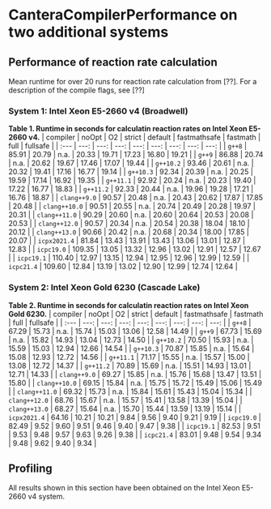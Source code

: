 # CanteraCompilerPerformance on two additional systems

## Performance of reaction rate calculation

Mean runtime for over 20 runs for reaction rate calculation from [??]. For a description of the compile flags, see [??]

### System 1: Intel Xeon E5-2660 v4 (Broadwell)

**Table 1. Runtime in seconds for calculatin reaction rates on Intel Xeon E5-2660 v4.**
| compiler | noOpt | O2 | strict | default | fastmathsafe | fastmath | full | fullsafe |
| :--- | ---: | ---: | ---: | ---: | ---: | ---: | ---: | ---: |
| `g++8` | 85.91  | 20.79  | n.a. | 20.33  | 19.71  | 17.23  | 16.80  | 19.21  |
| `g++9` | 86.88  | 20.74  | n.a. | 20.62  | 19.67  | 17.46  | 17.07  | 19.44  |
| `g++10.2` | 93.46  | 20.61  | n.a. | 20.32  | 19.41  | 17.16  | 16.77  | 19.14  |
| `g++10.3` | 92.34  | 20.39  | n.a. | 20.25  | 19.59  | 17.14  | 16.92  | 19.35  |
| `g++11.1` | 92.92  | 20.24  | n.a. | 20.23  | 19.40  | 17.22  | 16.77  | 18.83  |
| `g++11.2` | 92.33  | 20.44  | n.a. | 19.96  | 19.28  | 17.21  | 16.76  | 18.87  |
| `clang++9.0` | 90.57  | 20.48  | n.a. | 20.43  | 20.62  | 17.87  | 17.85  | 20.48  |
| `clang++10.0` | 90.51  | 20.55  | n.a. | 20.74  | 20.49  | 20.28  | 19.97  | 20.31  |
| `clang++11.0` | 90.29  | 20.60  | n.a. | 20.60  | 20.64  | 20.53  | 20.08  | 20.53  |
| `clang++12.0` | 90.57  | 20.34  | n.a. | 20.54  | 20.38  | 18.04  | 18.10  | 20.12  |
| `clang++13.0` | 90.66  | 20.42  | n.a. | 20.68  | 20.34  | 18.00  | 17.85  | 20.07  |
| `icpx2021.4` | 81.84  | 13.43  | 13.91  | 13.43  | 13.06  | 13.01  | 12.87  | 12.83  |
| `icpc19.0` | 109.35  | 13.05  | 13.32  | 12.96  | 13.02  | 12.91  | 12.57  | 12.67  |
| `icpc19.1` | 110.40  | 12.97  | 13.15  | 12.94  | 12.95  | 12.96  | 12.99  | 12.59  |
| `icpc21.4` | 109.60  | 12.84  | 13.19  | 13.02  | 12.90  | 12.99  | 12.74  | 12.64  |

### System 2: Intel Xeon Gold 6230 (Cascade Lake)

**Table 2. Runtime in seconds for calculatin reaction rates on Intel Xeon Gold 6230.**
| compiler | noOpt | O2 | strict | default | fastmathsafe | fastmath | full | fullsafe |
| :--- | ---: | ---: | ---: | ---: | ---: | ---: | ---: | ---: |
| `g++8` | 67.29  | 15.73  | n.a. | 15.74  | 15.03  | 13.06  | 12.58  | 14.49  |
| `g++9` | 67.73  | 15.69  | n.a. | 15.82  | 14.93  | 13.04  | 12.73  | 14.50  |
| `g++10.2` | 70.50  | 15.93  | n.a. | 15.59  | 15.03  | 12.94  | 12.66  | 14.54  |
| `g++10.3` | 70.87  | 15.85  | n.a. | 15.64  | 15.08  | 12.93  | 12.72  | 14.56  |
| `g++11.1` | 71.17  | 15.55  | n.a. | 15.57  | 15.00  | 13.08  | 12.72  | 14.37  |
| `g++11.2` | 70.89  | 15.69  | n.a. | 15.51  | 14.93  | 13.01  | 12.71  | 14.33  |
| `clang++9.0` | 69.27  | 15.85  | n.a. | 15.76  | 15.68  | 13.47  | 13.51  | 15.80  |
| `clang++10.0` | 69.15  | 15.84  | n.a. | 15.75  | 15.72  | 15.49  | 15.06  | 15.49  |
| `clang++11.0` | 69.32  | 15.73  | n.a. | 15.84  | 15.61  | 15.43  | 15.04  | 15.34  |
| `clang++12.0` | 68.76  | 15.67  | n.a. | 15.57  | 15.41  | 13.58  | 13.39  | 15.04  |
| `clang++13.0` | 68.27  | 15.64  | n.a. | 15.70  | 15.44  | 13.59  | 13.19  | 15.14  |
| `icpx2021.4` | 64.16  | 10.21  | 10.21  | 9.84  | 9.56  | 9.40  | 9.21  | 9.19  |
| `icpc19.0` | 82.49  | 9.52  | 9.60  | 9.51  | 9.46  | 9.40  | 9.47  | 9.38  |
| `icpc19.1` | 82.53  | 9.51  | 9.53  | 9.48  | 9.57  | 9.63  | 9.26  | 9.38  |
| `icpc21.4` | 83.01  | 9.48  | 9.54  | 9.34  | 9.48  | 9.62  | 9.40  | 9.34  |

## Profiling

All results shown in this section have been obtained on the Intel Xeon E5-2660 v4 system.
